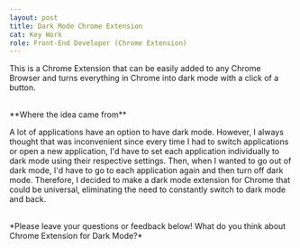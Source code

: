 ```yaml
---
layout: post
title: Dark Mode Chrome Extension
cat: Key Work
role: Front-End Developer (Chrome Extension)
---
```


This is a Chrome Extension that can be easily added to any Chrome Browser and turns everything in Chrome into dark mode with a click of a button.

<br>
**Where the idea came from**

A lot of applications have an option to have dark mode. However, I always thought that was inconvenient since every time I had to switch applications or open a new application, I'd have to set each application individually to dark mode using their respective settings. Then, when I wanted to go out of dark mode, I'd have to go to each application again and then turn off dark mode. Therefore, I decided to make a dark mode extension for Chrome that could be universal, eliminating the need to constantly switch to dark mode and back.

<br>
*Please leave your questions or feedback below! What do you think about Chrome Extension for Dark Mode?*

<br>

